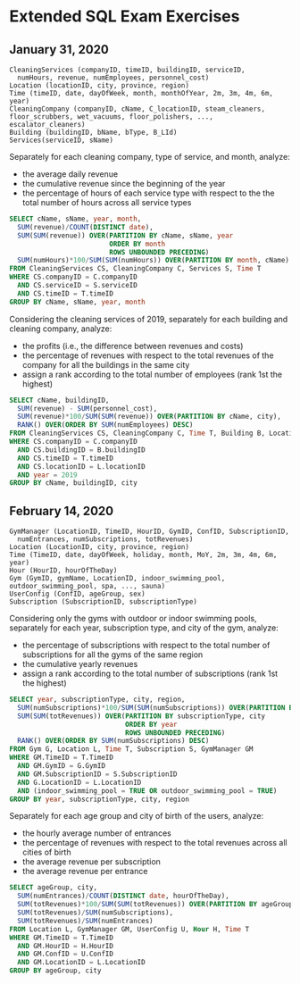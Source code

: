 # Extended SQL Exam Exercises
## January 31, 2020
```
CleaningServices (companyID, timeID, buildingID, serviceID, 
  numHours, revenue, numEmployees, personnel_cost)
Location (locationID, city, province, region)
Time (timeID, date, dayOfWeek, month, monthOfYear, 2m, 3m, 4m, 6m, year)
CleaningCompany (companyID, cName, C_locationID, steam_cleaners, floor_scrubbers, wet_vacuums, floor_polishers, ..., escalator_cleaners)
Building (buildingID, bName, bType, B_LId)
Services(serviceID, sName)
```
Separately for each cleaning company, type of service, and month, analyze:
- the average daily revenue
- the cumulative revenue since the beginning of the year
- the percentage of hours of each service type with respect to the the total number of hours across all service types
```sql
SELECT cName, sName, year, month,
  SUM(revenue)/COUNT(DISTINCT date),
  SUM(SUM(revenue)) OVER(PARTITION BY cName, sName, year
                         ORDER BY month
                         ROWS UNBOUNDED PRECEDING)
  SUM(numHours)*100/SUM(SUM(numHours)) OVER(PARTITION BY month, cName)
FROM CleaningServices CS, CleaningCompany C, Services S, Time T
WHERE CS.companyID = C.companyID
  AND CS.serviceID = S.serviceID
  AND CS.timeID = T.timeID
GROUP BY cName, sName, year, month
```
Considering the cleaning services of 2019, separately for each building and cleaning company, analyze:
- the profits (i.e., the difference between revenues and costs)
- the percentage of revenues with respect to the total revenues of the company for all the buildings in the same city
- assign a rank according to the total number of employees (rank 1st the highest)
```sql
SELECT cName, buildingID,
  SUM(revenue) - SUM(personnel_cost),
  SUM(revenue)*100/SUM(SUM(revenue)) OVER(PARTITION BY cName, city),
  RANK() OVER(ORDER BY SUM(numEmployees) DESC)
FROM CleaningServices CS, CleaningCompany C, Time T, Building B, Location L
WHERE CS.companyID = C.companyID
  AND CS.buildingID = B.buildingID
  AND CS.timeID = T.timeID
  AND CS.locationID = L.locationID
  AND year = 2019
GROUP BY cName, buildingID, city
```
## February 14, 2020
```
GymManager (LocationID, TimeID, HourID, GymID, ConfID, SubscriptionID, 
  numEntrances, numSubscriptions, totRevenues)
Location (LocationID, city, province, region)
Time (TimeID, date, dayOfWeek, holiday, month, MoY, 2m, 3m, 4m, 6m, year)
Hour (HourID, hourOfTheDay)
Gym (GymID, gymName, LocationID, indoor_swimming_pool, outdoor_swimming_pool, spa, ..., sauna)
UserConfig (ConfID, ageGroup, sex)
Subscription (SubscriptionID, subscriptionType)
```
Considering only the gyms with outdoor or indoor swimming pools, separately for each year, subscription type, and city of the gym, analyze:
- the percentage of subscriptions with respect to the total number of subscriptions for all the gyms of the same region
- the cumulative yearly revenues
- assign a rank according to the total number of subscriptions (rank 1st the highest)
```sql
SELECT year, subscriptionType, city, region,
  SUM(numSubscriptions)*100/SUM(SUM(numSubscriptions)) OVER(PARTITION BY year, region),
  SUM(SUM(totRevenues)) OVER(PARTITION BY subscriptionType, city
                             ORDER BY year
                             ROWS UNBOUNDED PRECEDING)
  RANK() OVER(ORDER BY SUM(numSubscriptions) DESC)
FROM Gym G, Location L, Time T, Subscription S, GymManager GM
WHERE GM.TimeID = T.TimeID
  AND GM.GymID = G.GymID
  AND GM.SubscriptionID = S.SubscriptionID
  AND G.LocationID = L.LocationID
  AND (indoor_swimming_pool = TRUE OR outdoor_swimming_pool = TRUE)
GROUP BY year, subscriptionType, city, region
```
Separately for each age group and city of birth of the users, analyze:
- the hourly average number of entrances
- the percentage of revenues with respect to the total revenues across all cities of birth
- the average revenue per subscription
- the average revenue per entrance
```sql
SELECT ageGroup, city,
  SUM(numEntrances)/COUNT(DISTINCT date, hourOfTheDay),
  SUM(totRevenues)*100/SUM(SUM(totRevenues)) OVER(PARTITION BY ageGroup),
  SUM(totRevenues)/SUM(numSubscriptions),
  SUM(totRevenues)/SUM(numEntrances)
FROM Location L, GymManager GM, UserConfig U, Hour H, Time T
WHERE GM.TimeID = T.TimeID
  AND GM.HourID = H.HourID
  AND GM.ConfID = U.ConfID
  AND GM.LocationID = L.LocationID
GROUP BY ageGroup, city
```
